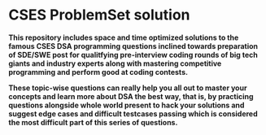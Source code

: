 # CSES ProblemSet solution

**This repository includes space and time optimized solutions to the famous CSES DSA programming questions inclined towards preparation of SDE/SWE post for qualitfying pre-interview coding rounds of big tech giants and industry experts along with mastering competitive programming and perform good at coding contests.**

**These topic-wise questions can really help you all out to master your concepts and learn more about DSA the best way, that is, by practicing questions alongside whole world present to hack your solutions and suggest edge cases and difficult testcases passing which is considered the most difficult part of this series of questions.**
